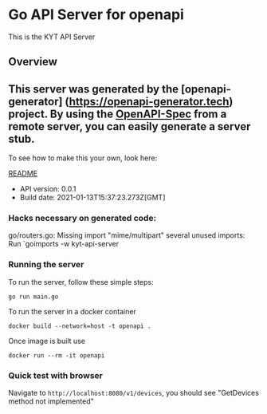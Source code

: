 # Go API Server for openapi

This is the KYT API Server

## Overview
This server was generated by the [openapi-generator]
(https://openapi-generator.tech) project.
By using the [OpenAPI-Spec](https://github.com/OAI/OpenAPI-Specification) from a remote server, you can easily generate a server stub.
-

To see how to make this your own, look here:

[README](https://openapi-generator.tech)

- API version: 0.0.1
- Build date: 2021-01-13T15:37:23.273Z[GMT]

### Hacks necessary on generated code:

go/routers.go: Missing import "mime/multipart"
several unused imports: Run `goimports -w kyt-api-server

### Running the server
To run the server, follow these simple steps:

```
go run main.go
```

To run the server in a docker container
```
docker build --network=host -t openapi .
```

Once image is built use
```
docker run --rm -it openapi
```

### Quick test with browser

Navigate to `http://localhost:8080/v1/devices`, you should see "GetDevices method not implemented"
